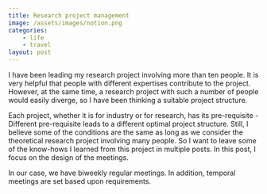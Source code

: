 ```yaml
---
title: Research project management
image: /assets/images/notion.png
categories:
    - life
    - travel
layout: post
---
```

I have been leading my research project involving more than ten people. 
It is very helpful that people with different expertises contribute to the project.
However, at the same time, a research project with such a number of people would easily diverge, 
so I have been thinking a suitable project structure. 


Each project, whether it is for industry or for research, has its pre-requisite - Different pre-requisite
leads to a different optimal project structure. Still, I believe some of the conditions are the same as long as we consider the theoretical research project involving 
many people. So I want to leave some of the know-hows I learned from this project in multiple posts.
In this post, I focus on the design of the meetings.  


In our case, we have biweekly regular meetings. In addition, temporal meetings are 
set based upon requirements. 